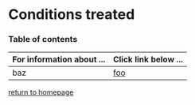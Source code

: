 # Conditions treated

### Table of contents

| **For information about ...** | **Click link below ...** |
|:---------------------|:-----------------------|
| baz | [foo](practice.md) |

[return to homepage](README.md)